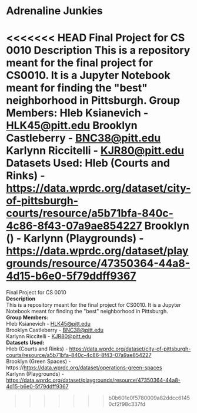 # Adrenaline Junkies
<<<<<<< HEAD
Final Project for CS 0010
**Description**
This is a repository meant for the final project for CS0010. It is a Jupyter Notebook meant for finding the "best" neighborhood in Pittsburgh.
**Group Members:**
Hleb Ksianevich - HLK45@pitt.edu
Brooklyn Castleberry - BNC38@pitt.edu
Karlynn Riccitelli - KJR80@pitt.edu
**Datasets Used:**
Hleb (Courts and Rinks) - https://data.wprdc.org/dataset/city-of-pittsburgh-courts/resource/a5b71bfa-840c-4c86-8f43-07a9ae854227
Brooklyn () - 
Karlynn (Playgrounds) - https://data.wprdc.org/dataset/playgrounds/resource/47350364-44a8-4d15-b6e0-5f79ddff9367
=======
Final Project for CS 0010<br />
**Description**<br />
This is a repository meant for the final project for CS0010. It is a Jupyter Notebook meant for finding the "best" neighborhood in Pittsburgh.<br />
**Group Members:** <br />
Hleb Ksianevich - HLK45@pitt.edu<br />
Brooklyn Castleberry - BNC38@pitt.edu<br />
Karlynn Riccitelli - KJR80@pitt.edu<br />
**Datasets Used:**<br />
Hleb (Courts and Rinks) - https://data.wprdc.org/dataset/city-of-pittsburgh-courts/resource/a5b71bfa-840c-4c86-8f43-07a9ae854227<br />
Brooklyn (Green Spaces) - https://https://data.wprdc.org/dataset/operations-green-spaces<br />
Karlynn (Playgrounds) - https://data.wprdc.org/dataset/playgrounds/resource/47350364-44a8-4d15-b6e0-5f79ddff9367<br />
>>>>>>> b0b601e0f5780009a82ddcc61450cf2f98c337fd
